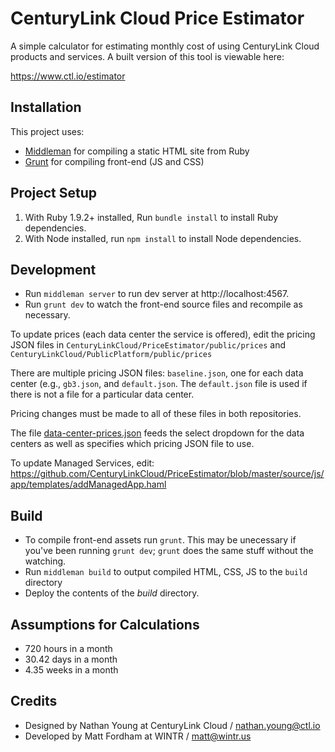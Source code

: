 # CenturyLink Cloud Price Estimator

A simple calculator for estimating monthly cost of using CenturyLink Cloud products and services.
A built version of this tool is viewable here:

https://www.ctl.io/estimator

## Installation

This project uses:

- [Middleman](http://middlemanapp.com/) for compiling a static HTML site from Ruby
- [Grunt](http://gruntjs.com/) for compiling front-end (JS and CSS)

## Project Setup

1. With Ruby 1.9.2+ installed, Run `bundle install` to install Ruby dependencies.
2. With Node installed, run `npm install` to install Node dependencies.

## Development

- Run `middleman server` to run dev server at http://localhost:4567.
- Run `grunt dev` to watch the front-end source files and recompile as necessary.

To update prices (each data center the service is offered), edit the pricing JSON files in
`CenturyLinkCloud/PriceEstimator/public/prices` and `CenturyLinkCloud/PublicPlatform/public/prices`

There are multiple pricing JSON files: `baseline.json`, one for each data center (e.g., `gb3.json`, and `default.json`. The `default.json` file is used if there is not a file for a particular data center.

Pricing changes must be made to all of these files in both repositories.

The file [data-center-prices.json](https://github.com/CenturyLinkCloud/PriceEstimator/blob/master/public/prices/data-center-prices.json) feeds the select dropdown for the data centers as well as specifies which pricing JSON file to use.

To update Managed Services, edit: https://github.com/CenturyLinkCloud/PriceEstimator/blob/master/source/js/app/templates/addManagedApp.haml

## Build

- To compile front-end assets run `grunt`. This may be unecessary if you've been running `grunt dev`; `grunt` does the same stuff without the watching.
- Run `middleman build` to output compiled HTML, CSS, JS to the `build` directory
- Deploy the contents of the *build* directory.

## Assumptions for Calculations

- 720 hours in a month
- 30.42 days in a month
- 4.35 weeks in a month

## Credits

- Designed by Nathan Young at CenturyLink Cloud / nathan.young@ctl.io
- Developed by Matt Fordham at WINTR / matt@wintr.us

